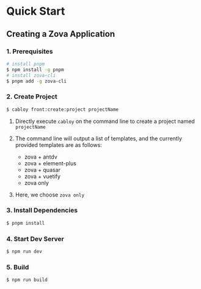 # Quick Start

## Creating a Zova Application

### 1. Prerequisites

```bash
# install pnpm
$ npm install -g pnpm
# install zova-cli
$ pnpm add -g zova-cli
```

### 2. Create Project

```bash
$ cabloy front:create:project projectName
```

1. Directly execute `cabloy` on the command line to create a project named `projectName`
2. The command line will output a list of templates, and the currently provided templates are as follows:

   - zova + antdv
   - zova + element-plus
   - zova + quasar
   - zova + vuetify
   - zova only

3. Here, we choose `zova only`

### 3. Install Dependencies

```bash
$ pnpm install
```

### 4. Start Dev Server

```bash
$ npm run dev
```

### 5. Build

```bash
$ npm run build
```
